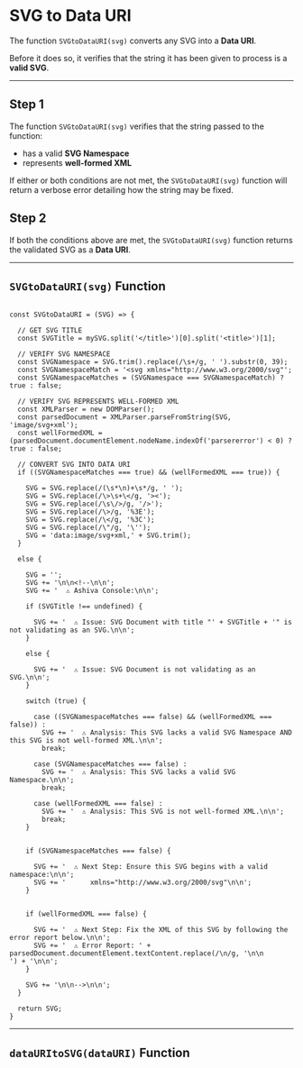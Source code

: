 # SVG to Data URI

The function `SVGtoDataURI(svg)` converts any SVG into a **Data URI**.

Before it does so, it verifies that the string it has been given to process is a **valid SVG**.

______

## Step 1

The function `SVGtoDataURI(svg)` verifies that the string passed to the function:

 - has a valid **SVG Namespace**
 - represents **well-formed XML**

If either or both conditions are not met, the `SVGtoDataURI(svg)` function will return a verbose error detailing how the string may be fixed.

## Step 2

If both the conditions above are met, the `SVGtoDataURI(svg)` function returns the validated SVG as a **Data URI**.

_____

## `SVGtoDataURI(svg)` Function

```

const SVGtoDataURI = (SVG) => {
  
  // GET SVG TITLE
  const SVGTitle = mySVG.split('</title>')[0].split('<title>')[1];
  
  // VERIFY SVG NAMESPACE
  const SVGNamespace = SVG.trim().replace(/\s+/g, ' ').substr(0, 39);
  const SVGNamespaceMatch = '<svg xmlns="http://www.w3.org/2000/svg"';
  const SVGNamespaceMatches = (SVGNamespace === SVGNamespaceMatch) ? true : false;

  // VERIFY SVG REPRESENTS WELL-FORMED XML
  const XMLParser = new DOMParser();
  const parsedDocument = XMLParser.parseFromString(SVG, 'image/svg+xml');
  const wellFormedXML = (parsedDocument.documentElement.nodeName.indexOf('parsererror') < 0) ? true : false;

  // CONVERT SVG INTO DATA URI
  if ((SVGNamespaceMatches === true) && (wellFormedXML === true)) {
  
    SVG = SVG.replace(/(\s*\n)+\s*/g, ' ');
    SVG = SVG.replace(/\>\s+\</g, '><');
    SVG = SVG.replace(/\s\/>/g, '/>');
    SVG = SVG.replace(/\>/g, '%3E');
    SVG = SVG.replace(/\</g, '%3C');
    SVG = SVG.replace(/\"/g, '\'');
    SVG = 'data:image/svg+xml,' + SVG.trim();
  }

  else {
  
    SVG = '';
    SVG += '\n\n<!--\n\n';
    SVG += '  ⚠️ Ashiva Console:\n\n';

    if (SVGTitle !== undefined) {

      SVG += '  ⚠️ Issue: SVG Document with title "' + SVGTitle + '" is not validating as an SVG.\n\n';
    }

    else {

      SVG += '  ⚠️ Issue: SVG Document is not validating as an SVG.\n\n';
    }

    switch (true) {

      case ((SVGNamespaceMatches === false) && (wellFormedXML === false)) :
        SVG += '  ⚠️ Analysis: This SVG lacks a valid SVG Namespace AND this SVG is not well-formed XML.\n\n';
        break;

      case (SVGNamespaceMatches === false) :
        SVG += '  ⚠️ Analysis: This SVG lacks a valid SVG Namespace.\n\n';
        break;

      case (wellFormedXML === false) :
        SVG += '  ⚠️ Analysis: This SVG is not well-formed XML.\n\n';
        break;
    }


    if (SVGNamespaceMatches === false) {

      SVG += '  ⚠️ Next Step: Ensure this SVG begins with a valid namespace:\n\n';
      SVG += '      xmlns="http://www.w3.org/2000/svg"\n\n';
    }


    if (wellFormedXML === false) {

      SVG += '  ⚠️ Next Step: Fix the XML of this SVG by following the error report below.\n\n';
      SVG += '  ⚠️ Error Report: ' + parsedDocument.documentElement.textContent.replace(/\n/g, '\n\n      ') + '\n\n';
    }

    SVG += '\n\n-->\n\n';
  }

  return SVG;
}

```
______

## `dataURItoSVG(dataURI)` Function

```

```
